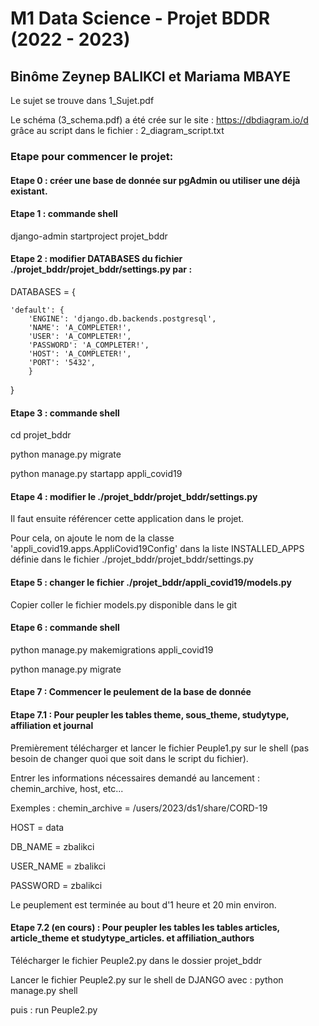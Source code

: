 # M1 Data Science - Projet BDDR (2022 - 2023)

## Binôme Zeynep BALIKCI et Mariama MBAYE


Le sujet se trouve dans 1_Sujet.pdf

Le schéma (3_schema.pdf) a été crée sur le site : https://dbdiagram.io/d   grâce au script dans le fichier : 2_diagram_script.txt

### Etape pour commencer le projet:

#### Etape 0 : créer une base de donnée sur pgAdmin ou utiliser une déjà existant. 

#### Etape 1 : commande shell 

django-admin startproject projet_bddr

#### Etape 2 : modifier DATABASES du fichier ./projet_bddr/projet_bddr/settings.py  par :

DATABASES = {

    'default': {
        'ENGINE': 'django.db.backends.postgresql',
        'NAME': 'A_COMPLETER!',
        'USER': 'A_COMPLETER!',
        'PASSWORD': 'A_COMPLETER!',
        'HOST': 'A_COMPLETER!',
        'PORT': '5432',
        }
}

#### Etape 3 : commande shell 

cd projet_bddr

python manage.py migrate

python manage.py startapp appli_covid19

#### Etape 4 : modifier le ./projet_bddr/projet_bddr/settings.py 

Il faut ensuite référencer cette application dans le projet.

Pour cela, on ajoute le nom de la classe 'appli_covid19.apps.AppliCovid19Config' dans la liste INSTALLED_APPS définie dans le fichier ./projet_bddr/projet_bddr/settings.py

#### Etape 5 : changer le fichier ./projet_bddr/appli_covid19/models.py

Copier coller le fichier models.py disponible dans le git

#### Etape 6 : commande shell 

python manage.py makemigrations appli_covid19

python manage.py migrate

#### Etape 7 : Commencer le peulement de la base de donnée 
#### Etape 7.1 : Pour peupler les tables theme, sous_theme, studytype, affiliation et journal

Premièrement télécharger et lancer le fichier Peuple1.py sur le shell (pas besoin de changer quoi que soit dans le script du fichier).

Entrer les informations nécessaires demandé au lancement : chemin_archive, host, etc...

Exemples : chemin_archive = /users/2023/ds1/share/CORD-19

HOST = data

DB_NAME = zbalikci

USER_NAME = zbalikci 

PASSWORD = zbalikci

Le peuplement est terminée au bout d'1 heure et 20 min environ.

#### Etape 7.2 (en cours) : Pour peupler les tables les tables articles, article_theme et studytype_articles. et affiliation_authors

Télécharger le fichier Peuple2.py dans le dossier projet_bddr

Lancer le fichier Peuple2.py sur le shell de DJANGO avec : python manage.py shell

puis : run Peuple2.py
